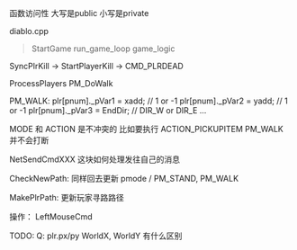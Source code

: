 函数访问性
大写是public
小写是private

diablo.cpp
>StartGame
>run_game_loop
>game_logic

SyncPlrKill -> StartPlayerKill -> CMD_PLRDEAD

ProcessPlayers
PM_DoWalk

PM_WALK:
plr[pnum]._pVar1 = xadd; // 1 or -1
plr[pnum]._pVar2 = yadd; // 1 or -1
plr[pnum]._pVar3 = EndDir; // DIR_W or DIR_E ...

MODE 和 ACTION 是不冲突的
比如要执行 ACTION_PICKUPITEM
PM_WALK 并不会打断

NetSendCmdXXX
这块如何处理发往自己的消息

CheckNewPath:
同样回去更新 pmode / PM_STAND, PM_WALK

MakePlrPath:
更新玩家寻路路径

操作：
LeftMouseCmd

TODO:
Q: plr.px/py WorldX, WorldY 有什么区别
